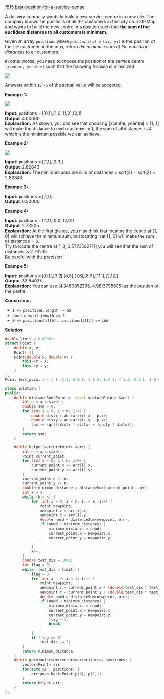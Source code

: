 [1515.best-position-for-a-service-centre](https://leetcode.com/problems/best-position-for-a-service-centre/)  

A delivery company wants to build a new service centre in a new city. The company knows the positions of all the customers in this city on a 2D-Map and wants to build the new centre in a position such that **the sum of the euclidean distances to all customers is minimum**.

Given an array `positions` where `positions[i] = [xi, yi]` is the position of the `ith` customer on the map, return _the minimum sum of the euclidean distances_ to all customers.

In other words, you need to choose the position of the service centre `[xcentre, ycentre]` such that the following formula is minimized:

![](https://assets.leetcode.com/uploads/2020/06/25/q4_edited.jpg)

Answers within `10^-5` of the actual value will be accepted.

**Example 1:**

![](https://assets.leetcode.com/uploads/2020/06/25/q4_e1.jpg)

  
**Input:** positions = \[\[0,1\],\[1,0\],\[1,2\],\[2,1\]\]  
**Output:** 4.00000  
**Explanation:** As shown, you can see that choosing \[xcentre, ycentre\] = \[1, 1\] will make the distance to each customer = 1, the sum of all distances is 4 which is the minimum possible we can achieve.  

**Example 2:**

![](https://assets.leetcode.com/uploads/2020/06/25/q4_e3.jpg)

  
**Input:** positions = \[\[1,1\],\[3,3\]\]  
**Output:** 2.82843  
**Explanation:** The minimum possible sum of distances = sqrt(2) + sqrt(2) = 2.82843  

**Example 3:**

  
**Input:** positions = \[\[1,1\]\]  
**Output:** 0.00000  

**Example 4:**

  
**Input:** positions = \[\[1,1\],\[0,0\],\[2,0\]\]  
**Output:** 2.73205  
**Explanation:** At the first glance, you may think that locating the centre at \[1, 0\] will achieve the minimum sum, but locating it at \[1, 0\] will make the sum of distances = 3.  
Try to locate the centre at \[1.0, 0.5773502711\] you will see that the sum of distances is 2.73205.  
Be careful with the precision!  

**Example 5:**

  
**Input:** positions = \[\[0,1\],\[3,2\],\[4,5\],\[7,6\],\[8,9\],\[11,1\],\[2,12\]\]  
**Output:** 32.94036  
**Explanation:** You can use \[4.3460852395, 4.9813795505\] as the position of the centre.  

**Constraints:**

*   `1 <= positions.length <= 50`
*   `positions[i].length == 2`
*   `0 <= positions[i][0], positions[i][1] <= 100`  



**Solution:**  

```cpp
double limit = 0.00001; 
struct Point { 
    double x, y; 
    Point(){}
    Point(double x, double y) {
        this->x = x;
        this->y = y;
    }
};
Point test_point[] = { { -1.0, 0.0 }, { 0.0, 1.0 }, { 1.0, 0.0 }, { 0.0, -1.0 } }; 

class Solution {
public:
    double distanceSum(Point p, const vector<Point> &arr) { 
        int n = arr.size();
        double sum = 0; 
        for (int i = 0; i < n; i++) { 
            double distx = abs(arr[i].x - p.x); 
            double disty = abs(arr[i].y - p.y); 
            sum += sqrt((distx * distx) + (disty * disty)); 
        } 
        return sum; 
    } 

    double helper(vector<Point> &arr) {
        int n = arr.size();
        Point current_point;
        for (int i = 0; i < n; i++) { 
            current_point.x += arr[i].x; 
            current_point.y += arr[i].y; 
        }
        current_point.x /= n; 
        current_point.y /= n;
        double minimum_distance = distanceSum(current_point, arr); 
        int k = 0; 
        while (k < n) { 
            for (int i = 0; i < n, i != k; i++) { 
                Point newpoint; 
                newpoint.x = arr[i].x; 
                newpoint.y = arr[i].y; 
                double newd = distanceSum(newpoint, arr); 
                if (newd < minimum_distance) { 
                    minimum_distance = newd; 
                    current_point.x = newpoint.x; 
                    current_point.y = newpoint.y; 
                } 
            } 
            k++; 
        } 
        double test_dis = 1000; 
        int flag = 0; 
        while (test_dis > limit) {
            flag = 0;
            for (int i = 0; i < 4; i++) {
                Point newpoint; 
                newpoint.x = current_point.x + (double)test_dis * test_point[i].x; 
                newpoint.y = current_point.y + (double)test_dis * test_point[i].y; 
                double newd = distanceSum(newpoint, arr);
                if (newd < minimum_distance) { 
                    minimum_distance = newd; 
                    current_point.x = newpoint.x; 
                    current_point.y = newpoint.y; 
                    flag = 1; 
                    break; 
                } 
            } 
            if (flag == 0) 
                test_dis /= 2; 
        }
        return minimum_distance;
    } 
    double getMinDistSum(vector<vector<int>>& positions) {
        vector<Point> arr;
        for(auto &p : positions) {
            arr.push_back(Point(p[0], p[1]));
        }
        return helper(arr);
    }
};
```
      